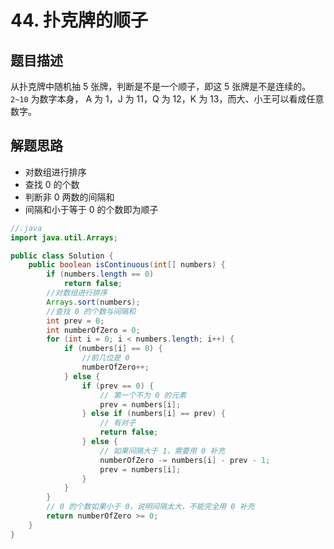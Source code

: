 # 44. 扑克牌的顺子

## 题目描述

从扑克牌中随机抽 5 张牌，判断是不是一个顺子，即这 5 张牌是不是连续的。`2~10` 为数字本身， A 为 1，J 为 11，Q 为 12，K 为 13，而大、小王可以看成任意数字。

## 解题思路

- 对数组进行排序
- 查找 0 的个数
- 判断非 0 两数的间隔和
- 间隔和小于等于 0 的个数即为顺子

```java
//.java
import java.util.Arrays;

public class Solution {
    public boolean isContinuous(int[] numbers) {
		if (numbers.length == 0)
			return false;
        //对数组进行排序
        Arrays.sort(numbers);
        //查找 0 的个数与间隔和
        int prev = 0;
        int numberOfZero = 0;
        for (int i = 0; i < numbers.length; i++) {
            if (numbers[i] == 0) {
                //前几位是 0 
                numberOfZero++;
            } else {
                if (prev == 0) {
                    // 第一个不为 0 的元素
                    prev = numbers[i];
                } else if (numbers[i] == prev) {
                    // 有对子
                    return false;
                } else {
                    // 如果间隔大于 1，需要用 0 补充
                    numberOfZero -= numbers[i] - prev - 1;
					prev = numbers[i];
                }
            }
        }
        // 0 的个数如果小于 0，说明间隔太大，不能完全用 0 补充
        return numberOfZero >= 0;
    }
}
```